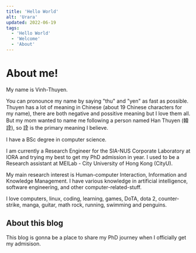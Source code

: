 ```yaml
---
title: 'Hello World'
alt: 'Urara'
updated: 2022-06-19
tags:
  - 'Hello World'
  - 'Welcome'
  - 'About'
---
```



# About me!

My name is Vinh-Thuyen. 

You can pronounce my name by saying "thu" and "yen" as fast as possible. Thuyen has a lot of meaning in Chinese (about 19 Chinese characters for my name), there are both negative and possitive meaning but I love them all. But my mom wanted to name me following a person named Han Thuyen (韓詮), so 詮 is the primary meaning I believe. 

I have a BSc degree in computer science. 

I am currently a Research Engineer for the SIA-NUS Corporate Laboratory at IORA and trying my best to get my PhD admission in year. I used to be a Research assistant at MEILab - City University of Hong Kong (CityU). 

My main research interest is Human-computer Interaction, Information and Knowledge Management. I have various knowledge in artificial intelligence, software engineering, and other computer-related-stuff.

I love computers, linux, coding, learning, games, DoTA, dota 2, counter-strike, manga, guitar, math rock, running, swimming and penguins. 

## About this blog

This blog is gonna be a place to share my PhD journey when I officially get my admisison. 


